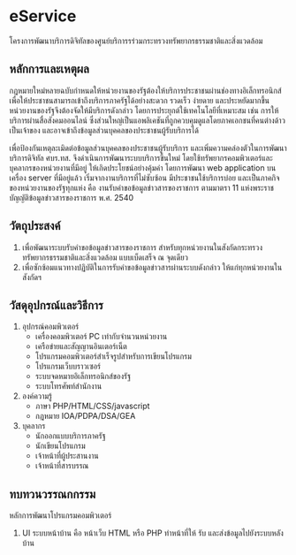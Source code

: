 # eService
โครงการพัฒนาบริการดิจิทัลของศูนย์บริการรร่วมกระทรวงทรัพยากรธรรมชาติและสิ่งแวดล้อม

## หลักการและเหตุผล
กฎหมายใหม่หลายฉบับกำหนดให้หน่วยงานของรัฐต้องให้บริการประชาชนผ่านช่องทางอิเล็กทรอนิกส์ เพื่อให้ประชาชนสามารถเข้าถึงบริการภาครัฐได้อย่างสะดวก รวดเร็ว ง่ายดาย และประหยัดมากขึ้น หน่วยงานของรัฐจึงต้องจัดให้มีบริการดังกล่าว โดยการประยุกต์ใช้เทคโนโลยีที่เหมาะสม เช่น การให้บริการผ่านสื่อสังคมออนไลน์ ซึ่งส่วนใหญ่เป็นแอพลิเคชันที่ถูกควบคุมดูแลโดยภาคเอกชนที่คนต่างด้าวเป็นเจ้าของ และอาจเข้าถึงข้อมูลส่วนบุคคลของประชาชนผู้รับบริการได้

เพื่อป้องกันเหตุละเมิดต่อข้อมูลส่วนบุคคลของประชาชนผู้รับบริการ และเพิ่มความคล่องตัวในการพัฒนาบริการดิจิทัล ศบร.ทส. จึงดำเนินการพัฒนาระบบบริการขึ้นใหม่ โดยใช้ทรัพยากรคอมพิวเตอร์และบุคลากรของหน่วยงานที่มีอยู่ ให้เกิดประโยชน์อย่างคุ้มค่า โดยการพัฒนา web application บนเครื่อง server ที่มีอยู่แล้ว เริ่มจากงานบริการที่ไม่ซับซ้อน มีประชาชนใช้บริการบ่อย และเป็นภาคกิจของหน่วยงานของรัฐทุกแห่ง คือ งานรับคำขอข้อมูลข่าวสารของราชการ ตามมาตรา 11 แห่งพระราชบัญญัติข้อมูลข่าวสารของราชการ พ.ศ. 2540

## วัตถุประสงค์
1. เพื่อพัฒนาระบบรับคำขอข้อมูลข่าวสารของราชการ สำหรับทุกหน่วยงานในสังกัดกระทรวงทรัพยากรธรรมชาติและสิ่งแวดล้อม แบบเบ็ดเสร็จ ณ จุดเดียว
2. เพื่อซักซ้อมแนวทางปฏิบัติในการรับคำขอข้อมูลข่าวสารผ่านระบบดังกล่าว ให้แก่ทุกหน่วยงานในสังกัดฯ

## วัสดุอุปกรณ์และวิธีการ
1. อุปกรณ์คอมพิวเตอร์
   - เครื่องคอมพิวเตอร์ PC เท่ากับจำนวนหน่วยงาน
   - เครือข่ายและสัญญานอินเตอร์เน็ต
   - โปรแกรมคอมพิวเตอร์สำเร็จรูปสำหรับการเขียนโปรแกรม
   - โปรแกรมเว็บบราวเซอร์
   - ระบบจดหมายอิเล็กทรอนิกส์ของรัฐ
   - ระบบโทรศัพท์สำนักงาน
3. องค์ความรู้
   - ภาษา PHP/HTML/CSS/javascript
   - กฎหมาย IOA/PDPA/DSA/GEA
5. บุคลากร
   - นักออกแบบบริการภาครัฐ
   - นักเขียนโปรแกรม
   - เจ้าหน้าที่ผู้ประสานงาน
   - เจ้าหน้าที่สารบรรณ

## ทบทวนวรรณกกรรม
หลักการพัฒนาโปรแกรมคอมพิวเตอร์
1. UI ระบบหน้าบ้าน คือ หน้าเว็บ HTML หรือ PHP ทำหน้าที่ให้ รับ และส่งข้อมูลไปยังระบบหลังบ้าน



